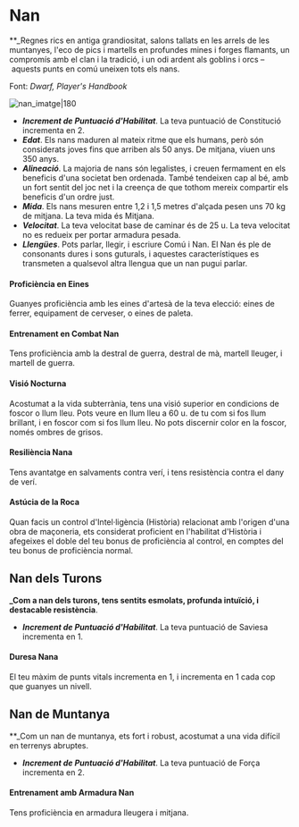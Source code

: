 # Nan

**_Regnes rics en antiga grandiositat, salons tallats en les arrels de les muntanyes, l'eco de pics i martells en profundes mines i forges flamants, un compromís amb el clan i la tradició, i un odi ardent als goblins i orcs – aquests punts en comú uneixen tots els nans.

Font: *Dwarf, Player's Handbook*

![nan_imatge|180](https://www.dndbeyond.com/avatars/thumbnails/6/254/420/618/636271781394265550.png)

- ***Increment de Puntuació d'Habilitat***. La teva puntuació de Constitució incrementa en 2.
- ***Edat***. Els nans maduren al mateix ritme que els humans, però són considerats joves fins que arriben als 50 anys. De mitjana, viuen uns 350 anys.
- ***Alineació***. La majoria de nans són legalistes, i creuen fermament en els beneficis d'una societat ben ordenada. També tendeixen cap al bé, amb un fort sentit del joc net i la creença de que tothom mereix compartir els beneficis d'un ordre just.
- ***Mida***. Els nans mesuren entre 1,2 i 1,5 metres d'alçada pesen uns 70 kg de mitjana. La teva mida és Mitjana.
- ***Velocitat***. La teva velocitat base de caminar és de 25 u. La teva velocitat no es redueix per portar armadura pesada.
- ***Llengües***. Pots parlar, llegir, i escriure Comú i Nan. El Nan és ple de consonants dures i sons guturals, i aquestes característiques es transmeten a qualsevol altra llengua que un nan pugui parlar.
#### Proficiència en Eines
Guanyes proficiència amb les eines d'artesà de la teva elecció: eines de ferrer, equipament de cerveser, o eines de paleta.
#### Entrenament en Combat Nan
Tens proficiència amb la destral de guerra, destral de mà, martell lleuger, i martell de guerra.
#### Visió Nocturna
Acostumat a la vida subterrània, tens una visió superior en condicions de foscor o llum lleu. Pots veure en llum lleu a 60 u. de tu com si fos llum brillant, i en foscor com si fos llum lleu. No pots discernir color en la foscor, només ombres de grisos.
#### Resiliència Nana
Tens avantatge en salvaments contra verí, i tens resistència contra el dany de verí.
#### Astúcia de la Roca
Quan facis un control d'Intel·ligència (Història) relacionat amb l'origen d'una obra de maçoneria, ets considerat proficient en l'habilitat d'Història i afegeixes el doble del teu bonus de proficiència al control, en comptes del teu bonus de proficiència normal.

## Nan dels Turons

**_Com a nan dels turons, tens sentits esmolats, profunda intuïció, i destacable resistència**.

- ***Increment de Puntuació d'Habilitat***. La teva puntuació de Saviesa incrementa en 1.
#### Duresa Nana
El teu màxim de punts vitals incrementa en 1, i incrementa en 1 cada cop que guanyes un nivell.

## Nan de Muntanya

**_Com un nan de muntanya, ets fort i robust, acostumat a una vida difícil en terrenys abruptes.

- ***Increment de Puntuació d'Habilitat***. La teva puntuació de Força incrementa en 2.
#### Entrenament amb Armadura Nan
Tens proficiència en armadura lleugera i mitjana.